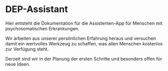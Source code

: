 # DEP-Assistant

Hier entsteht die Dokumentation für die Assistenten-App für Menschen mit psychosomatischen Erkrankungen.

Wir arbeiten aus unserer persönlichen Erfahrung heraus und versuchen damit ein wertvolles Werkzeug zu schaffen, was allen Menschen kostenlos zur Verfügung steht.

Derzeit sind wir in der Planung der ersten Schritte und besonders offen für neue Ideen.
